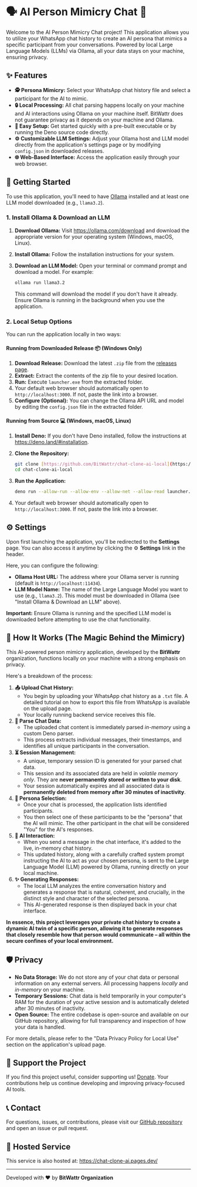 # 🗣️ AI Person Mimicry Chat 🧠

Welcome to the AI Person Mimicry Chat project! This application allows you to utilize your WhatsApp chat history to create an AI persona that mimics a specific participant from your conversations. Powered by local Large Language Models (LLMs) via Ollama, all your data stays on your machine, ensuring privacy.

## ✨ Features

* **🕵️ Persona Mimicry:** Select your WhatsApp chat history file and select a participant for the AI to mimic.
* **🔒 Local Processing:** All chat parsing happens locally on your machine and AI interactions using Ollama on your machine itself. BitWattr does not guarantee privacy as it depends on your machine and Ollama.
* **🚀 Easy Setup:** Get started quickly with a pre-built executable or by running the Deno source code directly.
* **⚙️ Customizable LLM Settings:** Adjust your Ollama host and LLM model directly from the application's settings page or by modifying `config.json` in downloaded releases.
* **🌐 Web-Based Interface:** Access the application easily through your web browser.

## 🚀 Getting Started

To use this application, you'll need to have [Ollama](https://ollama.com/download) installed and at least one LLM model downloaded (e.g., `llama3.2`).

### 1. Install Ollama & Download an LLM

1.  **Download Ollama:** Visit <https://ollama.com/download> and download the appropriate version for your operating system (Windows, macOS, Linux).
2.  **Install Ollama:** Follow the installation instructions for your system.
3.  **Download an LLM Model:** Open your terminal or command prompt and download a model. For example:

    ```bash
    ollama run llama3.2
    ```

    This command will download the model if you don't have it already. Ensure Ollama is running in the background when you use the application.

### 2. Local Setup Options

You can run the application locally in two ways:

#### Running from Downloaded Release 📦 (Windows Only)

1.  **Download Release:** Download the latest `.zip` file from the [releases page](https://github.com/BitWattr/chat-clone-ai-local/releases).
2.  **Extract:** Extract the contents of the zip file to your desired location.
3.  **Run:** Execute `launcher.exe` from the extracted folder.
4.  Your default web browser should automatically open to `http://localhost:3000`. If not, paste the link into a browser.
5.  **Configure (Optional):** You can change the Ollama API URL and model by editing the `config.json` file in the extracted folder.

#### Running from Source 💻 (Windows, macOS, Linux)

1.  **Install Deno:** If you don't have Deno installed, follow the instructions at <https://deno.land/#installation>.
2.  **Clone the Repository:**

    ```bash
    git clone [https://github.com/BitWattr/chat-clone-ai-local](https://github.com/BitWattr/chat-clone-ai-local)
    cd chat-clone-ai-local
    ```

3.  **Run the Application:**

    ```bash
    deno run --allow-run --allow-env --allow-net --allow-read launcher.ts
    ```

4.  Your default web browser should automatically open to `http://localhost:3000`. If not, paste the link into a browser.

## ⚙️ Settings

Upon first launching the application, you'll be redirected to the **Settings** page. You can also access it anytime by clicking the ⚙️ **Settings** link in the header.

Here, you can configure the following:

* **Ollama Host URL:** The address where your Ollama server is running (default is `http://localhost:11434`).
* **LLM Model Name:** The name of the Large Language Model you want to use (e.g., `llama3.2`). This model must be downloaded in Ollama (see "Install Ollama & Download an LLM" above).

**Important:** Ensure Ollama is running and the specified LLM model is downloaded before attempting to use the chat functionality.

## 🤝 How It Works (The Magic Behind the Mimicry)

This AI-powered person mimicry application, developed by the **BitWattr** organization, functions locally on your machine with a strong emphasis on privacy.

Here's a breakdown of the process:

1.  **📤 Upload Chat History:**
    * You begin by uploading your WhatsApp chat history as a `.txt` file. A detailed tutorial on how to export this file from WhatsApp is available on the upload page.
    * Your locally running backend service receives this file.
2.  **📝 Parse Chat Data:**
    * The uploaded chat content is immediately parsed *in-memory* using a custom Deno parser.
    * This process extracts individual messages, their timestamps, and identifies all unique participants in the conversation.
3.  **⏳ Session Management:**
    * A unique, temporary session ID is generated for your parsed chat data.
    * This session and its associated data are held in *volatile memory only*. They are **never permanently stored or written to your disk**.
    * Your session automatically expires and all associated data is **permanently deleted from memory after 30 minutes of inactivity**.
4.  **👤 Persona Selection:**
    * Once your chat is processed, the application lists identified participants.
    * You then select one of these participants to be the "persona" that the AI will mimic. The other participant in the chat will be considered "You" for the AI's responses.
5.  **💬 AI Interaction:**
    * When you send a message in the chat interface, it's added to the live, in-memory chat history.
    * This updated history, along with a carefully crafted system prompt instructing the AI to act as your chosen persona, is sent to the Large Language Model (LLM) powered by Ollama, running directly on your local machine.
6.  **✨ Generating Responses:**
    * The local LLM analyzes the entire conversation history and generates a response that is natural, coherent, and crucially, in the distinct style and character of the selected persona.
    * This AI-generated response is then displayed back in your chat interface.

**In essence, this project leverages your private chat history to create a dynamic AI twin of a specific person, allowing it to generate responses that closely resemble how that person would communicate – all within the secure confines of your local environment.**

## 🛡️ Privacy

* **No Data Storage:** We do not store any of your chat data or personal information on any external servers. All processing happens *locally* and *in-memory* on your machine.
* **Temporary Sessions:** Chat data is held temporarily in your computer's RAM for the duration of your active session and is automatically deleted after 30 minutes of inactivity.
* **Open Source:** The entire codebase is open-source and available on our GitHub repository, allowing for full transparency and inspection of how your data is handled.

For more details, please refer to the "Data Privacy Policy for Local Use" section on the application's upload page.

## 🙏 Support the Project

If you find this project useful, consider supporting us! [Donate](https://bitwattr.pages.dev/donate). Your contributions help us continue developing and improving privacy-focused AI tools.

## 📞 Contact

For questions, issues, or contributions, please visit our [GitHub repository](https://github.com/BitWattr/chat-clone-ai-local) and open an issue or pull request.

## 🔗 Hosted Service

This service is also hosted at: <https://chat-clone-ai.pages.dev/>

---
Developed with ❤️ by **BitWattr Organization**